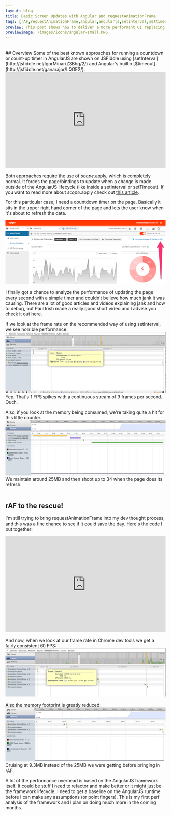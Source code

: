 ```yaml
---
layout: blog
title: Basic Screen Updates with Angular and requestAnimationFrame
tags: [rAF,requestAnimationFrame,angular,angularjs,setinterval,settimeout,jank]
preview: This post shows how to deliver a more performant UI replacing setInterval with requestAnimationFrame for 1 second screen updates.
previewimage: /images/icons/angular-small.PNG
---
```

<br/>
## Overview
Some of the best known approaches for running a countdown or count-up timer in AngularJS are shown on JSFiddle using [setInterval](http://jsfiddle.net/IgorMinar/ZSBhg/2/) and
Angular's builtin [$timeout](http://jsfiddle.net/ganarajpr/LQGE2/).

<iframe width="100%" height="300" src="http://jsfiddle.net/IgorMinar/ZSBhg/2/embedded/" allowfullscreen="allowfullscreen" frameborder="0"></iframe>

Both approaches require the use of $scope.$apply, which is completely normal. It forces the page/bindings to update when a change
is made outside of the AngularJS lifecycle (like inside a setInterval or setTimeout).
If you want to read more about $scope.$apply check out [this article](http://jimhoskins.com/2012/12/17/angularjs-and-apply.html).

For this particular case, I need a countdown timer on the page. Basically it sits in the upper right hand corner of the page and lets
the user know when it's about to refresh the data.

[<img src="/images/posts/2013-10-23/dashboard.PNG" alt="apigee app services dashboard" class="marginTop10 max-width-100">](https://apigee.com/usergrid/dash/app/index-ma.html)

I finally got a chance to analyze the performance of updating the page every second with a simple timer and couldn't believe how much jank it was causing.
There are a lot of good articles and videos explaining jank and how to debug, but Paul Irish made a really good short video and I advise you
 check it out [here](http://www.youtube.com/watch?v=mSK70FwUz2A).

If we look at the frame rate on the recommended way of using setInterval, we see horrible performance:
[<img src="/images/posts/2013-10-23/bad-fps.PNG" alt="bad fps jank" class="marginTop10 max-width-100">](/images/posts/2013-10-23/bad-fps.PNG)
Yep, That's 1 FPS spikes with a continuous stream of 9 frames per second. Ouch.

Also, if you look at the memory being consumed, we're taking quite a hit for this little counter.
[<img src="/images/posts/2013-10-23/bad-memory.PNG" alt="bad fps jank" class="marginTop10 max-width-100">](/images/posts/2013-10-23/bad-memory.PNG)
We maintain around 25MB and then shoot up to 34 when the page does its refresh.
<br/>
<br/>
## rAF to the rescue!
I'm still trying to bring requestAnimationFrame into my dev thought process, and this was a fine chance to see if it could save the day.
Here's the code I put together:
<iframe width="100%" height="300" src="http://jsfiddle.net/wesleyhales/59SeE/embedded/" allowfullscreen="allowfullscreen" frameborder="0"></iframe>

And now, when we look at our frame rate in Chrome dev tools we get a fairly consistent 60 FPS:
[<img src="/images/posts/2013-10-23/good-fps.PNG" alt="good fps" class="marginTop10 max-width-100">](/images/posts/2013-10-23/good-fps.PNG)

Also the memory footprint is greatly reduced:
[<img src="/images/posts/2013-10-23/good-memory.PNG" alt="good fps" class="marginTop10 max-width-100">](/images/posts/2013-10-23/good-memory.PNG)
Cruising at 9.3MB instead of the 25MB we were getting before bringing in rAF.

A lot of the performance overhead is based on the AngularJS framework itself. It could be stuff I need to refactor and make better or it might just be the
framework lifecycle. I need to get a baseline on the AngularJS runtime before I can make any assumptions (or point fingers).
This is my first perf analysis of the framework and I plan on doing much more in the coming months.
<br/>
<br/>